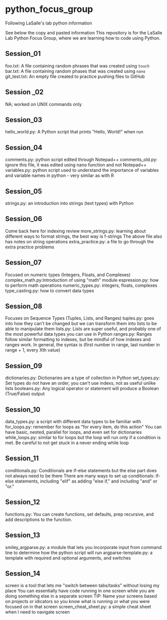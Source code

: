 # python_focus_group
Following LaSalle's lab python information

See below the copy and pasted information
This repository is for the LaSalle Lab Python Focus Group, where we are learning how to code using Python.

## Session_01
foo.txt: A file containing random phrases that was created using `touch`
bar.txt: A file containing random phases that was created using `nano`
git_test.txt: An empty file created to practice pushing files to GitHub

## Session _02
NA; worked on UNIX commands only

## Session_03
hello_world.py: A Python script that prints "Hello, World!" when run

## Session_04
comments.py: python script edited through Notepad++
comments_old.py: ignore this file, it was edited using nano function and not Notepad++
variables.py: python script used to understand the importance of variables and variable names in python - very similar as with R

## Session_05
strings.py: an introduction into strings (text types) with Python

## Session_06
Come back here for indexing review
more_strings.py: learning about different ways to format strings, the best way is f-strings
The above file also has notes on string operations
extra_practice.py: a file to go through the extra practice problems


## Session_07
Focused on numeric types (Integers, Floats, and Complexes)
complex_math.py:Introduction of using "math" module 
espression.py: how to perform math operations
numeric_types.py: integers, floats, complexes
type_casting.py: how to convert data types

## Session_08
Focuses on Sequence Types (Tuples, Lists, and Ranges)
tuples.py: goes into how they can't be changed but we can transform them into lists to be able to manipulate them
lists.py: Lists are super useful, and probably one of the most powerful data types you can use in Python 
ranges.py: Ranges follow similar formatting to indexes, but be mindful of how indexes and ranges work. In general, the syntax is (first number in range, last number in range + 1, every Xth value)

## Session_09
dictionaries.py: Dictionaries are a type of collection in Python
set_types.py: Set types do not have an order, you can't use indexs, not as useful unlike lists
booleans.py: Any logical operator or statement will produce a Boolean (True/False) output


## Session_10
data_types.py: a script with different data types to be familiar with
for_loops.py: remember for loops as "for every item, do this action" You can have basic, nested, parallel for loops, and even set for dictionaries
while_loops.py: similar to for loops but the loop will run only if a condition is met. Be careful to not get stuck in a never ending while loop

## Session_11
conditionals.py: Conditionals are if-else statements but the else part does not always need to be there
There are many ways to set up conditionals: if-else statements, including "elif" as adding "else if," and including "and" or "or."

## Session_12
functions.py: You can create functions, set defaults, prep recursive, and add descriptions to the function.

## Session_13
smiley_argparse.py: a module that lets you incorporate input from command line to determine how the python script will run
argparse-template.py: a template with required and optional arguments, and switches

## Session_14
screen is a tool that lets me "switch between tabs/tasks" without losing my place
You can essentially have code running in one screen while you are doing something else in a separate screen
TIP: Name your screens based on projects or idicators so you know what is running or what you were focused on in that screen
screen_cheat_sheet.py: a simple cheat sheet when I need to navigate screen
